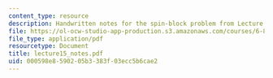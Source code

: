 ```yaml
---
content_type: resource
description: Handwritten notes for the spin-block problem from Lecture 15.
file: https://ol-ocw-studio-app-production.s3.amazonaws.com/courses/6-895-theory-of-parallel-systems-sma-5509-fall-2003/000598e8590205b3383f03ecc5b6cae2_lecture15_notes.pdf
file_type: application/pdf
resourcetype: Document
title: lecture15_notes.pdf
uid: 000598e8-5902-05b3-383f-03ecc5b6cae2
---
```

